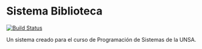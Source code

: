 # Sistema Biblioteca

[![Build Status](https://travis-ci.com/Araozu/Sistema_Biblioteca.svg?branch=master)](https://travis-ci.com/Araozu/Sistema_Biblioteca)

Un sistema creado para el curso de Programación de Sistemas de la UNSA.
